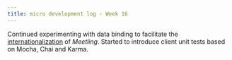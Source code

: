 ```yaml
---
title: micro development log - Week 16
---
```


Continued experimenting with data binding to facilitate the
[internationalization](https://github.com/noyainrain/meetling/issues/17) of *Meetling*. Started to
introduce client unit tests based on Mocha, Chai and Karma.
